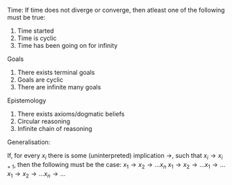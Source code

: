 

Time: If time does not diverge or converge, then atleast one of the following must be true:
1. Time started
2. Time is cyclic
3. Time has been going on for infinity

Goals
1. There exists terminal goals
2. Goals are cyclic
3. There are infinite many goals

Epistemology
1. There exists axioms/dogmatic beliefs
2. Circular reasoning
3. Infinite chain of reasoning



Generalisation:

If, for every $x_i$ there is some (uninterpreted) implication $\rightarrow$, such that $x_i\rightarrow x_{i+1}$, then the following must be the case:
$x_1\rightarrow x_2\rightarrow \dots x_n$ 
$x_1\rightarrow x_2\rightarrow \dots x_1\rightarrow\dots$
$x_1\rightarrow x_2\rightarrow \dots x_n\rightarrow\dots$ 
